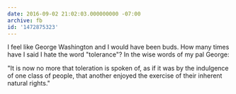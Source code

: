 ```yaml
---
date: 2016-09-02 21:02:03.000000000 -07:00
archive: fb
id: '1472875323'
---
```


I feel like George Washington and I would have been buds. How many times have I said I hate the word "tolerance"? In the wise words of my pal George: 

"It is now no more that toleration is spoken of, as if it was by the indulgence of one class of people, that another enjoyed the exercise of their inherent natural rights."
